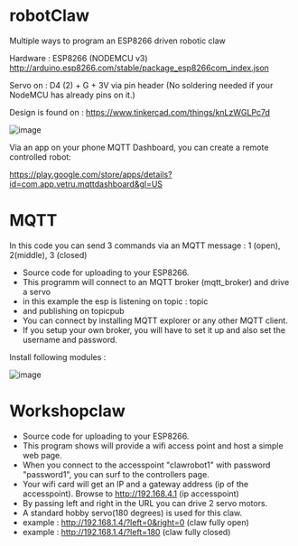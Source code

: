 # robotClaw
Multiple ways to program an ESP8266 driven robotic claw

Hardware :  ESP8266 (NODEMCU v3)
http://arduino.esp8266.com/stable/package_esp8266com_index.json

Servo on  :  D4 (2) +  G + 3V  via pin header  (No soldering needed if your NodeMCU has already pins on it.) 

Design is found on :  https://www.tinkercad.com/things/knLzWGLPc7d


![image](https://user-images.githubusercontent.com/74420584/223797055-5f5aa8f2-9768-415b-a0aa-796890bd33fe.png)


Via an app on your phone MQTT Dashboard, you can create a remote controlled robot:

https://play.google.com/store/apps/details?id=com.app.vetru.mqttdashboard&gl=US



# MQTT

In this code you can send 3 commands via an MQTT message :  1 (open), 2(middle), 3 (closed)

*  Source code for uploading to your ESP8266.
*  This programm will connect to an MQTT broker (mqtt_broker) and drive a servo
*  in this example the esp is listening on topic : topic
*  and publishing on topicpub
*  You can connect by installing MQTT explorer or any other MQTT client.
*  If you setup your own broker, you will have to set it up and also set the username and password.


Install following modules :

![image](https://user-images.githubusercontent.com/74420584/224019345-0a48f448-3f9b-484b-a7ee-ac72b420e5fb.png)


# Workshopclaw

*  Source code for uploading to your ESP8266.
*  This program shows will provide a wifi access point and host a simple web page.  
*  When you connect to the accesspoint "clawrobot1" with password "password1", you can surf to the controllers page.
*  Your wifi card will get an IP and a gateway address (ip of the accesspoint).  Browse to http://192.168.4.1 (ip accesspoint)
*  By passing left and right in the URL you can drive 2 servo motors.
*  A standard hobby servo(180 degrees) is used for this claw.
*  example :  http://192.168.1.4/?left=0&right=0 (claw fully open)
*  example :  http://192.168.1.4/?left=180 (claw fully closed)



